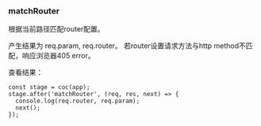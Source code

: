 ### matchRouter

根据当前路径匹配router配置。

产生结果为 req.param, req.router。
若router设置请求方法与http method不匹配，响应浏览器405 error。

查看结果：
```
const stage = coc(app);
stage.after('matchRouter', (req, res, next) => {
  console.log(req.router, req.param);
  next();
});
```